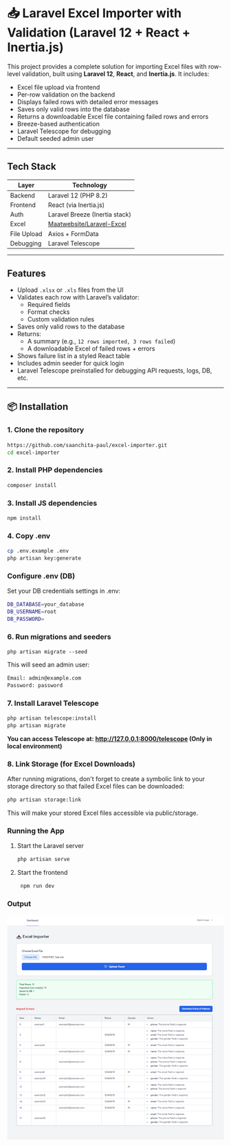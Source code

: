 # 📥 Laravel Excel Importer with Validation (Laravel 12 + React + Inertia.js)

This project provides a complete solution for importing Excel files with row-level validation, built using **Laravel 12**, **React**, and **Inertia.js**. It includes:

-  Excel file upload via frontend
-  Per-row validation on the backend
-  Displays failed rows with detailed error messages
-  Saves only valid rows into the database
-  Returns a downloadable Excel file containing failed rows and errors
-  Breeze-based authentication
-  Laravel Telescope for debugging
-  Default seeded admin user

---

## Tech Stack

| Layer      | Technology                     |
|------------|--------------------------------|
| Backend    | Laravel 12 (PHP 8.2)           |
| Frontend   | React (via Inertia.js)         |
| Auth       | Laravel Breeze (Inertia stack) |
| Excel      | [Maatwebsite/Laravel-Excel](https://laravel-excel.com/) |
| File Upload| Axios + FormData               |
| Debugging  | Laravel Telescope              |

---

##  Features

- Upload `.xlsx` or `.xls` files from the UI
- Validates each row with Laravel’s validator:
    - Required fields
    - Format checks
    - Custom validation rules
- Saves only valid rows to the database
- Returns:
    - A summary (e.g., `12 rows imported, 3 rows failed`)
    - A downloadable Excel of failed rows + errors
- Shows failure list in a styled React table
- Includes admin seeder for quick login
- Laravel Telescope preinstalled for debugging API requests, logs, DB, etc.

---

## 📦 Installation

### 1. Clone the repository

```bash
https://github.com/saanchita-paul/excel-importer.git
cd excel-importer
```

### 2. Install PHP dependencies
```bash
composer install
```

### 3. Install JS dependencies
```bash
npm install
```

### 4. Copy .env
```bash
cp .env.example .env
php artisan key:generate

```

###  Configure .env (DB)
Set your DB credentials settings in .env:
```bash
DB_DATABASE=your_database
DB_USERNAME=root
DB_PASSWORD=

```


### 6. Run migrations and seeders
```angular2html
php artisan migrate --seed

```
This will seed an admin user:
```bash
Email: admin@example.com
Password: password
```

### 7. Install Laravel Telescope
```bash
php artisan telescope:install
php artisan migrate

```
**You can access Telescope at: http://127.0.0.1:8000/telescope (Only in local environment)**

### 8. Link Storage (for Excel Downloads)
After running migrations, don't forget to create a symbolic link to your storage directory so that failed Excel files can be downloaded:

```bash
php artisan storage:link

```
This will make your stored Excel files accessible via public/storage.

###  Running the App
1. Start the Laravel server
   ```bash
   php artisan serve
   ```
2. Start the frontend
   ```bash
    npm run dev
   ```

### Output
![img_1.png](img_1.png)
